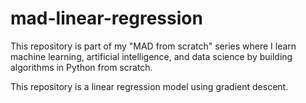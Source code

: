 # mad-linear-regression
This repository is part of my "MAD from scratch" series where I learn machine learning, artificial intelligence, and data science by building algorithms in Python from scratch.

This repository is a linear regression model using gradient descent.

